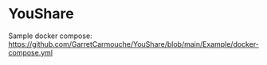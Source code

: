 # YouShare

Sample docker compose:
https://github.com/GarretCarmouche/YouShare/blob/main/Example/docker-compose.yml

